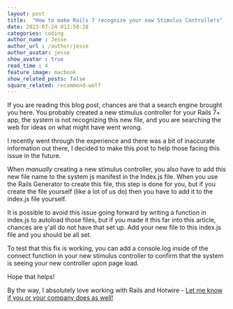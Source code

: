 ```yaml
---
layout: post
title:  "How to make Rails 7 recognize your new Stimulus Controllers"
date: 2023-07-24 012:50:28
categories: coding
author_name : Jesse
author_url : /author/jesse
author_avatar: jesse
show_avatar : true
read_time : 4
feature_image: macbook
show_related_posts: false
square_related: recommend-wolf
---
```


If you are reading this blog post, chances are that a search engine brought you here. You probably created a new stimulus controller for your Rails 7+ app, the system is not recognizing this new file, and you are searching the web for ideas on what might have went wrong.

I recently went through the experience and there was a bit of inaccurate information out there, I decided to make this post to help those facing this issue in the future.

When *manually* creating a new stimulus controller, you also have to add this new file name to the system js manifest in the Index.js file. When you use the Rails Generator to create this file, this step is done for you, but if you create the file yourself (like a lot of us do) then you have to add it to the index.js file yourself.

It is possible to avoid this issue going forward by writing a function in index.js to autoload those files, but if you made it this far into this article, chances are y'all do not have that set up. Add your new file to this index.js file and you should be all set.

To test that this fix is working, you can add a console.log inside of the connect function in your new stimulus controller to confirm that the system is seeing your new controller upon page load. 

Hope that helps! 

By the way, I absolutely love working with Rails and Hotwire - [Let me know if you or your company does as well!](mailto:hi@jessewaites.com)
